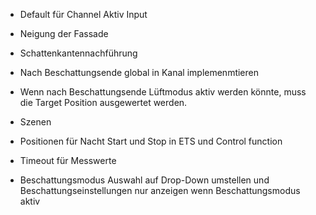 - Default für Channel Aktiv Input
- Neigung der Fassade
- Schattenkantennachführung


- Nach Beschattungsende global in Kanal implemenmtieren
- Wenn nach Beschattungsende Lüftmodus aktiv werden könnte, muss die Target Position ausgewertet werden.
- Szenen 
- Positionen für Nacht Start und Stop in ETS und Control function
- Timeout für Messwerte
- Beschattungsmodus Auswahl auf Drop-Down umstellen und Beschattungseinstellungen nur anzeigen wenn Beschattungsmodus aktiv